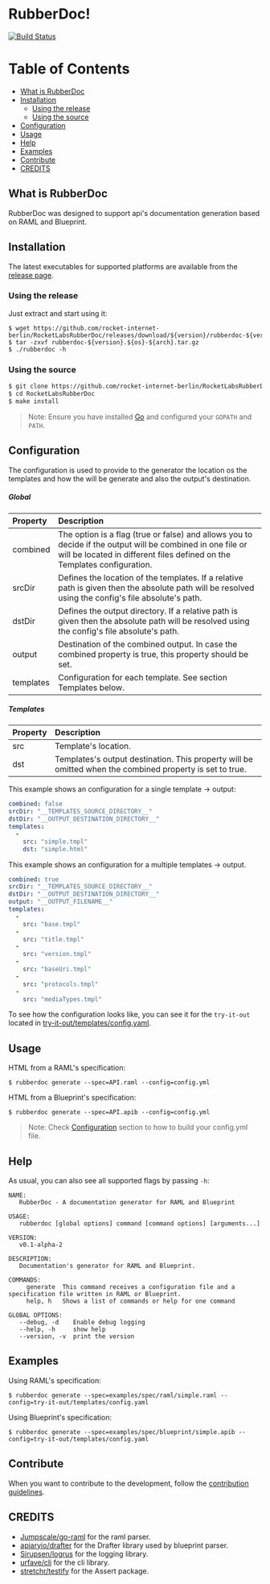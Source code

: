 # RubberDoc!
[![Build Status](https://travis-ci.org/rocket-internet-berlin/RocketLabsRubberDoc.svg?branch=master)](https://travis-ci.org/rocket-internet-berlin/RocketLabsRubberDoc)

Table of Contents
=================

* [What is RubberDoc](#what-is-rubberdoc) 
* [Installation](#installation)
  * [Using the release](#using-the-release)
  * [Using the source](#using-the-source)
* [Configuration](#configuration)
* [Usage](#usage)
* [Help](#help)
* [Examples](#examples)
* [Contribute](#contribute)
* [CREDITS](#credits)


## What is RubberDoc
RubberDoc was designed to support api's documentation generation based on RAML and Blueprint.

## Installation

The latest executables for supported platforms are available from the [release page](https://github.com/rocket-internet-berlin/RocketLabsRubberDoc/releases).

### Using the release

Just extract and start using it:

```
$ wget https://github.com/rocket-internet-berlin/RocketLabsRubberDoc/releases/download/${version}/rubberdoc-${version}.${os}-${arch}.tar.gz
$ tar -zxvf rubberdoc-${version}.${os}-${arch}.tar.gz
$ ./rubberdoc -h
```
### Using the source

```sh
$ git clone https://github.com/rocket-internet-berlin/RocketLabsRubberDoc.git
$ cd RocketLabsRubberDoc
$ make install
```

> Note: Ensure you have installed [Go](https://golang.org/doc/install#tarball) and configured your `GOPATH` and `PATH`.

## Configuration
The configuration is used to provide to the generator the location os the templates and how the will be generate and also the output's destination.

##### Global
| Property  | Description |
|:----------|:----------|
| combined | The option is a flag (true or false) and allows you to decide if the output will be combined in one file or will be located in different files defined on the Templates configuration.
| srcDir | Defines the location of the templates. If a relative path is given then the absolute path will be resolved using the config's file absolute's path.
| dstDir | Defines the output directory. If a relative path is given then the absolute path will be resolved using the config's file absolute's path.
| output | Destination of the combined output. In case the combined property is true, this property should be set.
| templates | Configuration for each template. See section Templates below.

##### Templates
| Property  | Description |
|:----------|:----------|
| src | Template's location.
| dst | Templates's output destination. This property will be omitted when the combined property is set to true.

This example shows an configuration for a single template -> output:
```yaml
combined: false
srcDir: "__TEMPLATES_SOURCE_DIRECTORY__"
dstDir: "__OUTPUT_DESTINATION_DIRECTORY__"
templates:
  -
    src: "simple.tmpl"
    dst: "simple.html"
```

This example shows an configuration for a multiple templates -> output.
```yaml
combined: true
srcDir: "__TEMPLATES_SOURCE_DIRECTORY__"
dstDir: "__OUTPUT_DESTINATION_DIRECTORY__"
output: "__OUTPUT_FILENAME__"
templates:
  -
    src: "base.tmpl"
  -
    src: "title.tmpl"
  -
    src: "version.tmpl"
  -
    src: "baseUri.tmpl"
  -
    src: "protocols.tmpl"
  -
    src: "mediaTypes.tmpl"
```
To see how the configuration looks like, you can see it for the `try-it-out` located in [try-it-out/templates/config.yaml](try-it-out/templates/config.yaml).

## Usage

HTML from a RAML's specification:

```
$ rubberdoc generate --spec=API.raml --config=config.yml
```

HTML from a Blueprint's specification:

```
$ rubberdoc generate --spec=API.apib --config=config.yml
```

> Note: Check [Configuration](#configuration) section to how to build your config.yml file.

## Help

As usual, you can also see all supported flags by passing `-h`:

```
NAME:
   RubberDoc - A documentation generator for RAML and Blueprint

USAGE:
   rubberdoc [global options] command [command options] [arguments...]

VERSION:
   v0.1-alpha-2

DESCRIPTION:
   Documentation's generator for RAML and Blueprint.

COMMANDS:
     generate  This command receives a configuration file and a specification file written in RAML or Blueprint.
     help, h   Shows a list of commands or help for one command

GLOBAL OPTIONS:
   --debug, -d    Enable debug logging
   --help, -h     show help
   --version, -v  print the version
```

## Examples

Using RAML's specification:

```
$ rubberdoc generate --spec=examples/spec/raml/simple.raml --config=try-it-out/templates/config.yaml
```

Using Blueprint's specification:

```
$ rubberdoc generate --spec=examples/spec/blueprint/simple.apib --config=try-it-out/templates/config.yaml
```

## Contribute

When you want to contribute to the development, follow the [contribution guidelines](contributing.md).

## CREDITS

- [Jumpscale/go-raml](https://github.com/Jumpscale/go-raml) for the raml parser.
- [apiaryio/drafter](https://github.com/apiaryio/drafter) for the Drafter library used by blueprint parser.
- [Sirupsen/logrus](https://github.com/Sirupsen/logrus) for the logging library.
- [urfave/cli](https://github.com/urfave/cli) for the cli library.
- [stretchr/testify](https://github.com/stretchr/testify) for the Assert package.
